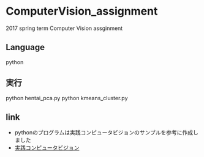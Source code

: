 # ComputerVision_assignment
2017 spring term Computer Vision assginment

## Language
python

## 実行
python hentai_pca.py
python kmeans_cluster.py

## link
* pythonのプログラムは実践コンピュータビジョンのサンプルを参考に作成しました
* [実践コンピュータビジョン](https://www.oreilly.co.jp/pub/9784873116075/index.html)